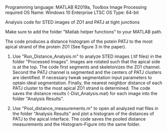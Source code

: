 Programming language: MATLAB R2019a, Toolbox Image Processing required
OS Name: Windows 10 Enterprise LTSC
OS Type: 64-bit

Analysis code for STED images of ZO1 and PATJ at tight junctions

Make sure to add the folder "Matlab helper functions" to your MATLAB path.

The code produces a distance histogram of the potein PATJ to the most apical strand of the protein ZO1 (See figure 3 in the paper).

1. Use "Run_Distance_Analysis.m" to analyze STED images (.tif files) in the folder "Processed Images". Images are rotated such that the apical side is at the top. The code first segments and skeletonizes the ZO1 channel. Second the PATJ channel is segmented and the centers of PATJ clusters are identified. If necessary tweak segmentation input parameters to optain ideal segmentation. Finally, the nearest neighbor distance of each PATJ cluster to the most apical ZO1 strand is determined. The code saves the distance results (-Dist_Analysis.mat) for each image into the folder "Analysis Results".

2. Use "Pool_distance_measurements.m" to open all analyzed mat files in the folder "Analysis Results" and plot a histogram of the distances of PATJ to the apical interface. The code saves the pooled distance measurements and the Histogram-Figure into the same folder.
    
